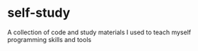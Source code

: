 # self-study
A collection of code and study materials I used to teach myself programming skills and tools
